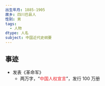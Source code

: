 ```yaml
---
出生年月: 1885-1905
故乡: 四川巴县人
性别: 男
tags:
  - 人物
dtype: 人名
subject: 中国近代史纲要
---
```

## 事迹
- 发表《革命军》
	- 两万字，“<font color=#ed1c24>中国人权宣言</font>”，发行 100 万册